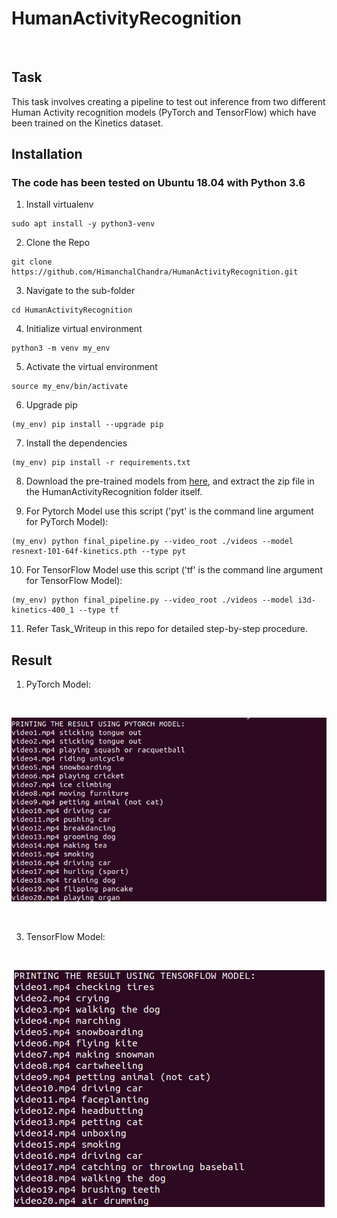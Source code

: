 # HumanActivityRecognition

<br>

## Task

This task involves creating a pipeline to test out inference from two different Human Activity recognition models (PyTorch and
TensorFlow) which have been trained on the Kinetics dataset.

## Installation 

### The code has been tested on Ubuntu 18.04 with Python 3.6

1. Install virtualenv

```
sudo apt install -y python3-venv
```

2. Clone the Repo

```
git clone https://github.com/HimanchalChandra/HumanActivityRecognition.git
```

3. Navigate to the sub-folder

```
cd HumanActivityRecognition
```

4. Initialize virtual environment 

```
python3 -m venv my_env
```

5. Activate the virtual environment

```
source my_env/bin/activate
```

6. Upgrade pip 

```
(my_env) pip install --upgrade pip
```

7. Install the dependencies

```
(my_env) pip install -r requirements.txt
```

8. Download the pre-trained models from [here](https://drive.google.com/file/d/1gb2d3WWFtKi87LRZ9udOb17O7-xPVHa_/view?usp=sharing), and extract the zip file in the HumanActivityRecognition folder itself.

9. For Pytorch Model use this script ('pyt' is the command line argument for PyTorch Model):

```
(my_env) python final_pipeline.py --video_root ./videos --model resnext-101-64f-kinetics.pth --type pyt
```

10. For TensorFlow Model use this script ('tf' is the command line argument for TensorFlow Model):

```
(my_env) python final_pipeline.py --video_root ./videos --model i3d-kinetics-400_1 --type tf
```
11. Refer Task_Writeup in this repo for detailed step-by-step procedure.

## Result

1. PyTorch Model:

<br>

<p align="center">
 <img src = "Screenshots/Pytorch_Result.png">
</p> 

<br>

3. TensorFlow Model:

<br>

<p align="center">
 <img src = "Screenshots/Tensorflow_Result.png">
</p> 

<br>

